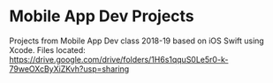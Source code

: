 # Mobile App Dev Projects
Projects from Mobile App Dev class 2018-19 based on iOS Swift using Xcode.
Files located: https://drive.google.com/drive/folders/1H6s1qquS0Le5r0-k-79weOXcByXiZKvh?usp=sharing
